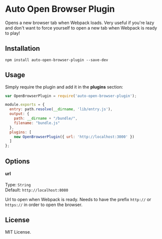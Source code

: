 # Auto Open Browser Plugin
Opens a new browser tab when Webpack loads. Very useful if you're lazy and don't want to force yourself to open a new tab when Webpack is ready to play!

## Installation

```
npm install auto-open-browser-plugin --save-dev
```

## Usage

Simply require the plugin and add it in the **plugins** section:

```javascript
var OpenBrowserPlugin = require('auto-open-browser-plugin');

module.exports = {
  entry: path.resolve(__dirname, 'lib/entry.js'),
  output: {
    path: __dirname + "/bundle/",
    filename: "bundle.js"
  },
  plugins: [
    new OpenBrowserPlugin({ url: 'http://localhost:3000' })
  ]
};
```

## Options

#### url

Type: `String`<br>
Default: `http://localhost:8080`

Url to open when Webpack is ready. Needs to have the prefix `http://` or `https://` in order to open the browser.

## License

MIT License.
